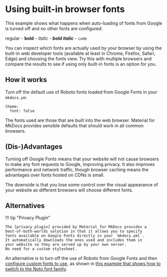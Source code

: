 # Using built-in browser fonts

This example shows what happens when auto-loading of fonts from Google
is turned off and no other fonts are configured:

regular - __bold__ - *italic* - __*bold italic*__ - `code`

You can inspect which fonts are actually used by your browser by using
the built-in web developer tools (available at least in Chrome, Firefox,
Safari, Edge) and choosing the fonts view. Try this with multiple
browsers and compare the results to see if using only built-in fonts
is an option for you.

## How it works

Turn off the default use of Roboto fonts loaded from Google Fonts in
your `mkdocs.ym`:

```
theme:
  font: false
```

The fonts used are those that are built into the web browser.
Material for MkDocs provides sensible defaults that should work in all
common browsers. 

## (Dis-)Advantages

Turning off Google Fonts means that your website will not cause
browsers to make any font requests to Google, improving privacy.
It also improves performance and network traffic, though browser
caching means the advantages over fonts hosted on CDNs is small.

The downside is that you lose some control over the visual appearance
of your website as different browsers will choose different fonts.

## Alternatives

!!! tip "Privacy Plugin"

    The [privacy plugin] provided by Material for MkDocs provides a
    best-of-both-worlds solution in that it allows you to specify
    fonts available on Google Fonts directly in your `mkdocs.yml`.
    It automatically downloads the ones used and includes them in 
    your website so they are served up by your own server. 
    No need for a custom stylesheet.

An alternative is to turn off the use of Roboto from Google Fonts and
then [configure custom fonts to use], as shown in [this example that shows
how to switch to the Noto font family].

[privacy plugin]: https://squidfunk.github.io/mkdocs-material/plugins/privacy/
[configure custom fonts to use]: https://squidfunk.github.io/mkdocs-material/setup/changing-the-fonts/#additional-fonts
[this example that shows how to switch to the Noto font family]: ../fonts-custom

